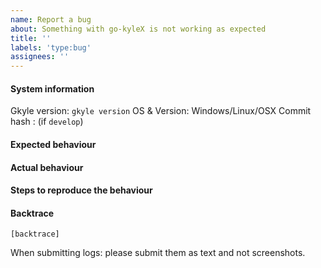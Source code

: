 ```yaml
---
name: Report a bug
about: Something with go-kyleX is not working as expected
title: ''
labels: 'type:bug'
assignees: ''
---
```


#### System information

Gkyle version: `gkyle version`
OS & Version: Windows/Linux/OSX
Commit hash : (if `develop`)

#### Expected behaviour


#### Actual behaviour


#### Steps to reproduce the behaviour


#### Backtrace

````
[backtrace]
````

When submitting logs: please submit them as text and not screenshots.